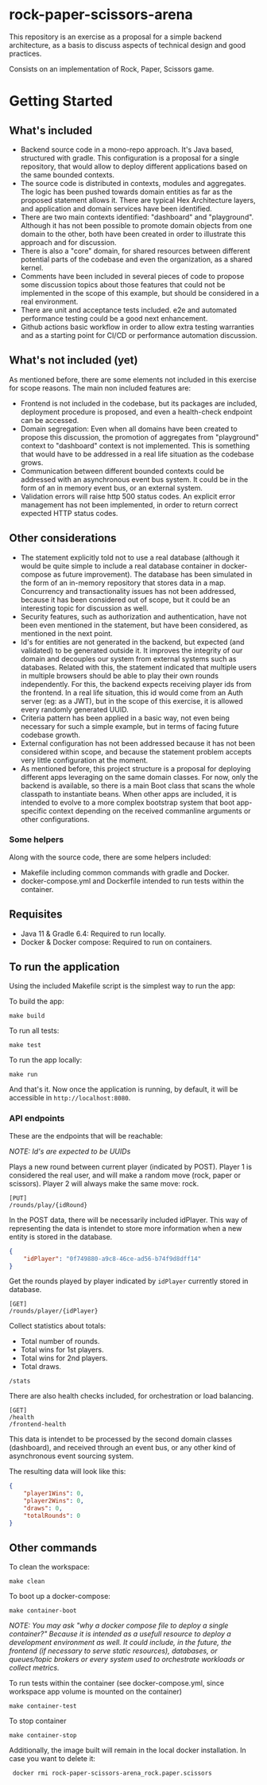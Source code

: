 # rock-paper-scissors-arena


This repository is an exercise as a proposal for a simple backend architecture, as a basis to discuss aspects of 
technical design and good practices.

Consists on an implementation of Rock, Paper, Scissors game.

# Getting Started

## What's included

* Backend source code in a mono-repo approach. It's Java based, structured with gradle. This configuration is a 
proposal for a single repository, that would allow to deploy different applications based on the same bounded contexts.
* The source code is distributed in contexts, modules and aggregates. The logic has been pushed towards domain entities
as far as the proposed statement allows it. There are typical Hex Architecture layers, and application and domain services
have been identified.
* There are two main contexts identified: "dashboard" and "playground". Although it has not been possible to promote domain
objects from one domain to the other, both have been created in order to illustrate this approach and for discussion.
* There is also a "core" domain, for shared resources between different potential parts of the codebase and even the
 organization, as a shared kernel.  
* Comments have been included in several pieces of code to propose some discussion topics about those features that
 could not be implemented in the scope of this example, but should be considered in a real environment.
 * There are unit and acceptance tests included. e2e and automated performance testing could be a good next enhancement.
 * Github actions basic workflow in order to allow extra testing warranties and as a starting point for CI/CD or
  performance automation discussion.
 
 ## What's not included (yet)
 As mentioned before, there are some elements not included in this exercise for scope reasons. The main non included
 features are:
 
 * Frontend is not included in the codebase, but its packages are included, deployment procedure is proposed, and even
 a health-check endpoint can be accessed.
 * Domain segregation: Even when all domains have been created to propose this discussion, the promotion of aggregates 
 from "playground" context to "dashboard" context is not implemented. This is something that would have to be addressed 
 in a real life situation as the codebase grows.
 * Communication between different bounded contexts could be addressed with an asynchronous event bus system. It could 
 be in the form of an in memory event bus, or an external system.
 * Validation errors will raise http 500 status codes. An explicit error management has not been implemented, in order to 
 return correct expected HTTP status codes.

 
 ## Other considerations
 
 * The statement explicitly told not to use a real database (although it would be quite simple to include a real database 
 container in docker-compose as future improvement). The database has been simulated in the form of an in-memory 
 repository that stores data in a map. Concurrency and transactionality issues has not been addressed, because it has 
 been considered out of scope, but it could be an interesting topic for discussion as well.
 * Security features, such as authorization and authentication, have not been even mentioned in the statement, but 
 have been considered, as mentioned in the next point.
 * Id's for entities are not generated in the backend, but expected (and validated) to be generated outside it. It 
 improves the integrity of our domain and decouples our system from external systems such as databases. Related with
 this, the statement indicated that multiple users in multiple browsers should be able to play their own rounds 
 independently. For this, the backend expects receiving player ids from the frontend. In a real life situation, this id
 would come from an Auth server (eg: as a JWT), but in the scope of this exercise, it is allowed every randomly 
 generated UUID. 
 * Criteria pattern has been applied in a basic way, not even being necessary for such a simple example, but in terms
 of facing future codebase growth.
 * External configuration has not been addressed because it has not been considered within scope, and because the statement
 problem accepts very little configuration at the moment.
 * As mentioned before, this project structure is a proposal for deploying different apps leveraging on the same
 domain classes. For now, only the backend is available, so there is a main Boot class that scans the whole classpath
 to instantiate beans. When other apps are included, it is intended to evolve to a more complex bootstrap system that
 boot app-specific context depending on the received commanline arguments or other configurations.
 
### Some helpers 

Along with the source code, there are some helpers included:

* Makefile including common commands with gradle and Docker.
* docker-compose.yml and Dockerfile intended to run tests within the container.

## Requisites

* Java 11 & Gradle 6.4: Required to run locally.
* Docker & Docker compose: Required to run on containers.

## To run the application

Using the included Makefile script is the simplest way to run the app:

To build the app:
```
make build
```
To run all tests:

```
make test
``` 
To run the app locally:
```
make run
``` 
And that's it. Now once the application is running, by default, it will be accessible in `http://localhost:8080`. 


### API endpoints

These are the endpoints that will be reachable:

_NOTE: Id's are expected to be UUIDs_

Plays a new round between current player (indicated by POST). Player 1 is considered the real user, and will make
a random move (rock, paper or scissors). Player 2 will always make the same move: rock.
```
[PUT]
/rounds/play/{idRound}
```
In the POST data, there will be necessarily included idPlayer. This way of representing the data is intendet to store
more information when a new entity is stored in the database.
```json
{
    "idPlayer": "0f749880-a9c8-46ce-ad56-b74f9d8dff14"
}
```

Get the rounds played by player indicated by `idPlayer` currently stored in database.

```
[GET]
/rounds/player/{idPlayer}
```
Collect statistics about totals:

* Total number of rounds.
* Total wins for 1st players.
* Total wins for 2nd players.
* Total draws.

```
/stats
```
There are also health checks included, for orchestration or load balancing.

```
[GET]
/health
/frontend-health
```
This data is intendet to be processed by the second domain classes (dashboard), and received through an event bus, or
any other kind of asynchronous event sourcing system.
 
The resulting data will look like this:

```json
{
    "player1Wins": 0,
    "player2Wins": 0,
    "draws": 0,
    "totalRounds": 0
}
```


## Other commands

To clean the workspace:
```
make clean
``` 
To boot up a docker-compose:
```
make container-boot 
``` 
_NOTE: You may ask "why a docker compose file to deploy a single container?" Because it is intended as a usefull resource
to deploy a development environment as well. It could include, in the future, the frontend (if necessary to serve 
static resources), databases, or queues/topic brokers or every system used to orchestrate workloads or collect metrics._

To run tests within the container (see docker-compose.yml, since workspace app volume is mounted on the container)
```
make container-test
``` 
To stop container
```
make container-stop
``` 

Additionally, the image built will remain in the local docker installation. In case you want to delete it:

```
 docker rmi rock-paper-scissors-arena_rock.paper.scissors 
```